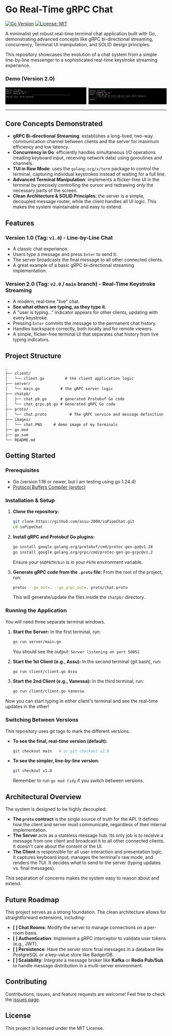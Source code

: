 # Go Real-Time gRPC Chat

[![Go Version](https://img.shields.io/badge/Go-1.18%2B-blue.svg)](https://golang.org)
[![License: MIT](https://img.shields.io/badge/License-MIT-yellow.svg)](https://opensource.org/licenses/MIT)

A minimalist yet robust real-time terminal chat application built with Go, demonstrating advanced concepts like gRPC bi-directional streaming, concurrency, Terminal UI manipulation, and SOLID design principles.

This repository showcases the evolution of a chat system from a simple line-by-line messenger to a sophisticated real-time keystroke streaming experience.

### Demo (Version 2.0)

![Demo PNG image showing two terminals side-by-side, with keystrokes from one appearing instantly as a 'is typing...' message in the other, and the message history growing without flickering.](images/chat.PNG)

---

## Core Concepts Demonstrated

-   **gRPC Bi-directional Streaming**: establishes a long-lived, two-way communication channel between clients and the server for maximum efficiency and low latency.
-   **Concurrency in Go**: efficiently handles simultaneous I/O operations (reading keyboard input, receiving network data) using goroutines and channels.
-   **TUI in Raw Mode**: uses the `golang.org/x/term` package to control the terminal, capturing individual keystrokes instead of waiting for a full line.
-   **Advanced Terminal Manipulation**: implements a flicker-free UI in the terminal by precisely controlling the cursor and redrawing only the necessary parts of the screen.
-   **Clean Architecture & SOLID Principles**: the server is a simple, decoupled message router, while the client handles all UI logic. This makes the system maintainable and easy to extend.

## Features

### Version 1.0 (Tag: `v1.0`) - Line-by-Line Chat

-   A classic chat experience.
-   Users type a message and press `Enter` to send it.
-   The server broadcasts the final message to all other connected clients.
-   A great example of a basic gRPC bi-directional streaming implementation.

### Version 2.0 (Tag: `v2.0` / `main` branch) - Real-Time Keystroke Streaming

-   A modern, real-time "live" chat.
-   **See what others are typing, as they type it.**
-   A "user is typing..." indicator appears for other clients, updating with every keystroke.
-   Pressing `Enter` commits the message to the permanent chat history.
-   Handles backspace correctly, both locally and for remote viewers.
-   A simple, flicker-free terminal UI that separates chat history from live typing indicators.

## Project Structure

```
.
├── client/
│   └── client.go         # the client application logic
├── server/
│   └── main.go         # the gRPC server logic
├── chatpb/
│   ├── chat.pb.go      # generated Protobuf Go code
│   └── chat_grpc.pb.go # Generated gRPC Go code
├── proto/
│   └── chat.proto          # The gRPC service and message definition
├── images/
│   └── chat.PNG     # demo image of my terminals
├── go.mod
├── go.sum
└── README.md
```

## Getting Started

### Prerequisites

-   Go (version 1.18 or newer, but I am testing using go 1.24.4)
-   [Protocol Buffers Compiler (protoc)](https://grpc.io/docs/protoc-installation/)

### Installation & Setup

1.  **Clone the repository:**
    ```bash
    git clone https://github.com/assu-2000/ioPipeChat.git
    cd ioPipeChat
    ```

2.  **Install gRPC and Protobuf Go plugins:**
    ```bash
    go install google.golang.org/protobuf/cmd/protoc-gen-go@v1.28
    go install google.golang.org/grpc/cmd/protoc-gen-go-grpc@v1.2
    ```
    Ensure your `$GOPATH/bin` is in your `PATH` environment variable.

3.  **Generate gRPC code from the `.proto` file:**
    From the root of the project, run:
    ```bash
    protoc --go_out=. --go_grpc_out=. proto/chat.proto
    ```
    This will generate/update the files inside the `chatpb/` directory.

### Running the Application

You will need three separate terminal windows.

1.  **Start the Server:**
    In the first terminal, run:
    ```bash
    go run server/main.go
    ```
    You should see the output: `Server listening on port 50051`

2.  **Start the 1st Client (e.g., Assu):**
    In the second terminal (git bash), run:
    ```bash
    go run client/client.go Assu
    ```

3.  **Start the 2nd Client (e.g., Vanessa):**
    In the third terminal, run:
    ```bash
    go run client/client.go Vanessa
    ```

Now you can start typing in either client's terminal and see the real-time updates in the other!

### Switching Between Versions

This repository uses git tags to mark the different versions.

-   **To see the final, real-time version (default):**
    ```bash
    git checkout main   # or git checkout v2.0
    ```
-   **To see the simpler, line-by-line version:**
    ```bash
    git checkout v1.0
    ```
    Remember to run `go mod tidy` if you switch between versions.

## Architectural Overview

The system is designed to be highly decoupled:

-   **The `proto` contract** is the single source of truth for the API. It defines how the client and server must communicate, regardless of their internal implementation.
-   **The Server** acts as a stateless message hub. Its only job is to receive a message from one client and broadcast it to all other connected clients. It doesn't care about the content or the UI.
-   **The Client** is responsible for all user interaction and presentation logic. It captures keyboard input, manages the terminal's raw mode, and renders the TUI. It decides *what* to send to the server (typing updates vs. final messages).

This separation of concerns makes the system easy to reason about and extend.

## Future Roadmap

This project serves as a strong foundation. The clean architecture allows for straightforward extensions, including:

-   **[ ] Chat Rooms**: Modify the server to manage connections on a per-room basis.
-   **[ ] Authentication**: Implement a gRPC interceptor to validate user tokens (e.g., JWT).
-   **[ ] Persistence**: Have the server store final messages in a database like PostgreSQL or a key-value store like BadgerDB.
-   **[ ] Scalability**: Integrate a message broker like **Kafka** or **Redis Pub/Sub** to handle message distribution in a multi-server environment.

## Contributing

Contributions, issues, and feature requests are welcome! Feel free to check the [issues page](https://github.com/assu-2000/ioPipeChat/issues).

## License

This project is licensed under the MIT License.